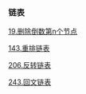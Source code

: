 ### 链表

<a href="all_note/19. 删除倒数第n个节点.md">19.删除倒数第n个节点</a> 

<a href="all_note/143. 重排链表.md">143.重排链表</a> 

<a href="all_note/206.反转链表.md">206.反转链表</a> 

<a href="all_note/234. 回文链表.md">243.回文链表</a> 